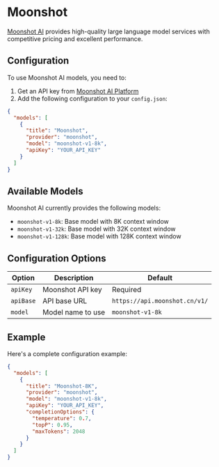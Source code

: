 # Moonshot

[Moonshot AI](https://platform.moonshot.cn/) provides high-quality large language model services with competitive pricing and excellent performance.

## Configuration

To use Moonshot AI models, you need to:

1. Get an API key from [Moonshot AI Platform](https://platform.moonshot.cn/)
2. Add the following configuration to your `config.json`:

```json
{
  "models": [
    {
      "title": "Moonshot",
      "provider": "moonshot",
      "model": "moonshot-v1-8k",
      "apiKey": "YOUR_API_KEY"
    }
  ]
}
```

## Available Models

Moonshot AI currently provides the following models:

- `moonshot-v1-8k`: Base model with 8K context window
- `moonshot-v1-32k`: Base model with 32K context window
- `moonshot-v1-128k`: Base model with 128K context window

## Configuration Options

| Option | Description | Default |
|--------|-------------|---------|
| `apiKey` | Moonshot API key | Required |
| `apiBase` | API base URL | `https://api.moonshot.cn/v1/` |
| `model` | Model name to use | `moonshot-v1-8k` |

## Example

Here's a complete configuration example:

```json
{
  "models": [
    {
      "title": "Moonshot-8K",
      "provider": "moonshot",
      "model": "moonshot-v1-8k",
      "apiKey": "YOUR_API_KEY",
      "completionOptions": {
        "temperature": 0.7,
        "topP": 0.95,
        "maxTokens": 2048
      }
    }
  ]
}
